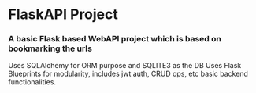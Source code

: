 # FlaskAPI Project

### A basic Flask based WebAPI project which is based on bookmarking the urls
Uses SQLAlchemy for ORM purpose and SQLITE3 as the DB
Uses Flask Blueprints for modularity, includes jwt auth, CRUD ops, etc basic backend functionalities.
